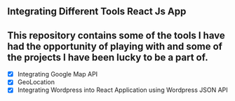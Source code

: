 ## Integrating Different Tools React Js App

## This repository contains some of the tools I have had the opportunity of playing with and some of the projects I have been lucky to be a part of.

- [x] Integrating Google Map API
- [x] GeoLocation
- [x] Integrating Wordpress into React Application using Wordpress JSON API
